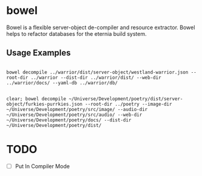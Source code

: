 # bowel
Bowel is a flexible server-object de-compiler and resource extractor. Bowel helps to refactor databases for the eternia build system.

## Usage Examples

```shell

bowel decompile ../warrior/dist/server-object/westland-warrior.json --root-dir ../warrior --dist-dir ../warrior/dist/ --web-dir ../warrior/docs/ --yaml-db ../warrior/db/


clear; bowel decompile ~/Universe/Development/poetry/dist/server-object/furkies-purrkies.json --root-dir ../poetry --image-dir ~/Universe/Development/poetry/src/image/ --audio-dir ~/Universe/Development/poetry/src/audio/ --web-dir ~/Universe/Development/poetry/docs/ --dist-dir ~/Universe/Development/poetry/dist/

```


# TODO

- [ ] Put In Compiler Mode
